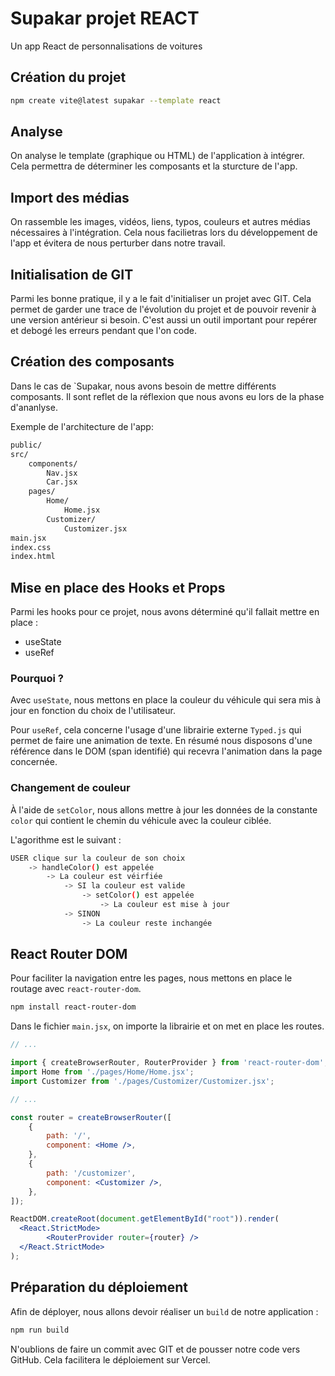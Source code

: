 # Supakar projet REACT

Un app React de personnalisations de voitures

## Création du projet

```bash
npm create vite@latest supakar --template react
```

## Analyse

On analyse le template (graphique ou HTML) de l'application à intégrer. Cela permettra de déterminer  les composants et la sturcture de l'app.

## Import des médias

On rassemble les images, vidéos, liens, typos, couleurs et autres médias nécessaires à l'intégration. Cela nous facilietras lors du développement de l'app et évitera de nous perturber dans notre travail.

## Initialisation de GIT

Parmi les bonne pratique, il y a le fait d'initialiser un projet avec GIT. Cela permet de garder une trace de l'évolution du projet et de pouvoir revenir à une version antérieur si besoin. C'est aussi un outil important pour repérer et debogé les erreurs pendant que l'on code.

## Création des composants

Dans le cas de `Supakar, nous avons besoin de mettre différents composants. Il sont reflet de la réflexion que nous avons eu lors de la phase d'ananlyse.

Exemple de l'architecture de l'app:

```bash
public/
src/
    components/
        Nav.jsx
        Car.jsx
    pages/
        Home/
            Home.jsx
        Customizer/
            Customizer.jsx      
main.jsx
index.css
index.html
```

## Mise en place des Hooks et Props

Parmi les hooks pour ce projet, nous avons déterminé qu'il fallait mettre en place :

- useState
- useRef

### Pourquoi ?

Avec `useState`, nous mettons en place la couleur du véhicule qui sera mis à jour en fonction du choix de l'utilisateur.

Pour `useRef`, cela concerne l'usage d'une librairie externe `Typed.js` qui permet de faire une animation de texte. En résumé nous disposons d'une référence dans le DOM (span identifié) qui recevra l'animation dans la page concernée.

### Changement de couleur

À l'aide de `setColor`, nous allons mettre à jour les données de la constante `color` qui contient le chemin du véhicule avec la couleur ciblée.

L'agorithme est le suivant :

```bash
USER clique sur la couleur de son choix
    -> handleColor() est appelée
        -> La couleur est véirfiée
            -> SI la couleur est valide
                -> setColor() est appelée
                    -> La couleur est mise à jour
            -> SINON
                -> La couleur reste inchangée
```

## React Router DOM

Pour faciliter la navigation entre les pages, nous mettons en place le routage avec `react-router-dom`.

```bash
npm install react-router-dom
```

Dans le fichier `main.jsx`, on importe la librairie et on met en place les routes.

```jsx
// ...

import { createBrowserRouter, RouterProvider } from 'react-router-dom';
import Home from './pages/Home/Home.jsx';
import Customizer from './pages/Customizer/Customizer.jsx';

// ...

const router = createBrowserRouter([
    {
        path: '/',
        component: <Home />,
    },
    {
        path: '/customizer',
        component: <Customizer />,
    },
]);

ReactDOM.createRoot(document.getElementById("root")).render(
  <React.StrictMode>
        <RouterProvider router={router} />
  </React.StrictMode>
);

```

## Préparation du déploiement

Afin de déployer, nous allons devoir réaliser un `build` de notre application :

```bash
npm run build
```

N'oublions de faire un commit avec GIT et de pousser notre code vers GitHub. Cela facilitera le déploiement sur Vercel.